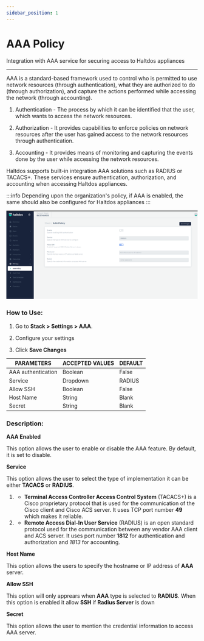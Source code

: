 ```yaml
---
sidebar_position: 1
---
```


# AAA Policy

Integration with AAA service for securing access to Haltdos appliances

---

AAA is a standard-based framework used to control who is permitted to use network resources (through authentication), what they are authorized to do (through authorization), and capture the actions performed while accessing the network (through accounting).

1. Authentication - The process by which it can be identified that the user, which wants to access the network resources.

2. Authorization - It provides capabilities to enforce policies on network resources after the user has gained access to the network resources through authentication.

3. Accounting - It provides means of monitoring and capturing the events done by the user while accessing the network resources.

Haltdos supports built-in integration AAA solutions such as RADIUS or TACACS+. These services ensure authentication, authorization, and accounting when accessing Haltdos appliances.

:::info
Depending upon the organization's policy, if AAA is enabled, the same should also be configured for Haltdos appliances
:::

![aaa_policy](/img/platform/v7/docs/aaa_policy_newui.png)

### How to Use:

1. Go to **Stack > Settings > AAA**.

2. Configure your settings

3. Click **Save Changes**

| PARAMETERS  | ACCEPTED VALUES | DEFAULT |
|-------------|-----------------|---------|
| AAA authentication | Boolean         | False   |
| Service     | Dropdown        | RADIUS  |
| Allow SSH   | Boolean         | False   |
| Host Name   | String          | Blank   |
| Secret      | String          | Blank   |

### Description:

**AAA Enabled**

This option allows the user to enable or disable the AAA feature. By default, it is set to disable.

**Service**

This option allows the user to select the type of implementation it can be either **TACACS** or **RADIUS**.

1. - **Terminal Access Controller Access Control System** (TACACS+) is a Cisco proprietary protocol that is used for the communication of the Cisco client and Cisco ACS server. It uses TCP port number **49** which makes it reliable.

2. - **Remote Access Dial-In User Service** (RADIUS) is an open standard protocol used for the communication between any vendor AAA client and ACS server. It uses port number **1812** for authentication and authorization and *1813* for accounting.

**Host Name**

This option allows the users to specify the hostname or IP address of **AAA** server.

**Allow SSH**

This option will only apprears when **AAA** type is selected to **RADIUS**. When this option is enabled it allow **SSH** if **Radius Server** is down 

**Secret**

This option allows the user to mention the credential information to access AAA server.
